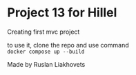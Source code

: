 # Project 13 for Hillel 
Creating first mvc project

to use it, clone the repo and use command <br>
`docker compose up --build`

Made by Ruslan Liakhovets